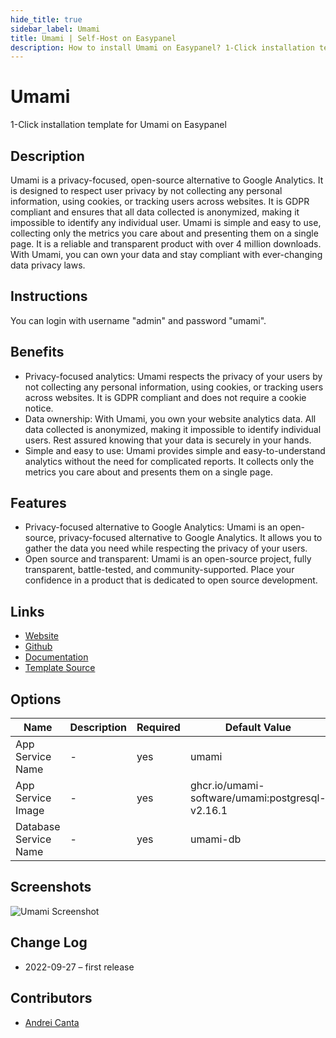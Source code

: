 ```yaml
---
hide_title: true
sidebar_label: Umami
title: Umami | Self-Host on Easypanel
description: How to install Umami on Easypanel? 1-Click installation template for Umami on Easypanel
---
```


<!-- generated -->

# Umami

1-Click installation template for Umami on Easypanel

## Description

Umami is a privacy-focused, open-source alternative to Google Analytics. It is designed to respect user privacy by not collecting any personal information, using cookies, or tracking users across websites. It is GDPR compliant and ensures that all data collected is anonymized, making it impossible to identify any individual user. Umami is simple and easy to use, collecting only the metrics you care about and presenting them on a single page. It is a reliable and transparent product with over 4 million downloads. With Umami, you can own your data and stay compliant with ever-changing data privacy laws.

## Instructions

You can login with username &quot;admin&quot; and password &quot;umami&quot;.

## Benefits

- Privacy-focused analytics: Umami respects the privacy of your users by not collecting any personal information, using cookies, or tracking users across websites. It is GDPR compliant and does not require a cookie notice.
- Data ownership: With Umami, you own your website analytics data. All data collected is anonymized, making it impossible to identify individual users. Rest assured knowing that your data is securely in your hands.
- Simple and easy to use: Umami provides simple and easy-to-understand analytics without the need for complicated reports. It collects only the metrics you care about and presents them on a single page.

## Features

- Privacy-focused alternative to Google Analytics: Umami is an open-source, privacy-focused alternative to Google Analytics. It allows you to gather the data you need while respecting the privacy of your users.
- Open source and transparent: Umami is an open-source project, fully transparent, battle-tested, and community-supported. Place your confidence in a product that is dedicated to open source development.

## Links

- [Website](https://umami.is/)
- [Github](https://github.com/umami-software/umami)
- [Documentation](https://umami.is/docs)
- [Template Source](https://github.com/easypanel-io/templates/tree/main/templates/umami)

## Options

Name | Description | Required | Default Value
-|-|-|-
App Service Name | - | yes | umami
App Service Image | - | yes | ghcr.io/umami-software/umami:postgresql-v2.16.1
Database Service Name | - | yes | umami-db

## Screenshots

![Umami Screenshot](./assets/screenshot.png)

## Change Log

- 2022-09-27 – first release

## Contributors

- [Andrei Canta](https://github.com/deiucanta)

